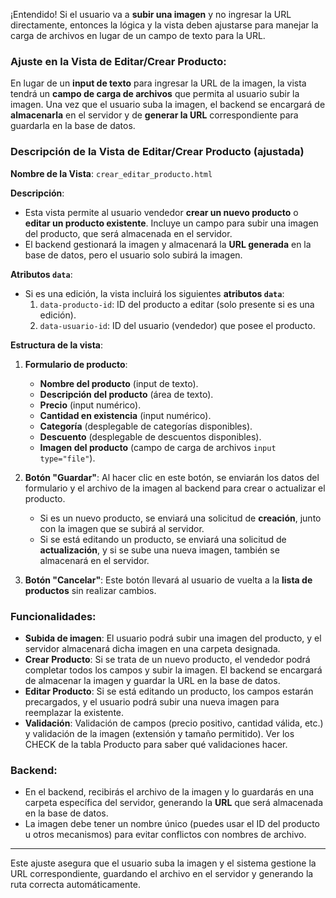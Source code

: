¡Entendido! Si el usuario va a **subir una imagen** y no ingresar la URL directamente, entonces la lógica y la vista deben ajustarse para manejar la carga de archivos en lugar de un campo de texto para la URL.

### Ajuste en la Vista de **Editar/Crear Producto**:

En lugar de un **input de texto** para ingresar la URL de la imagen, la vista tendrá un **campo de carga de archivos** que permita al usuario subir la imagen. Una vez que el usuario suba la imagen, el backend se encargará de **almacenarla** en el servidor y de **generar la URL** correspondiente para guardarla en la base de datos.

### Descripción de la Vista de **Editar/Crear Producto** (ajustada)

**Nombre de la Vista**: `crear_editar_producto.html`

**Descripción**:

- Esta vista permite al usuario vendedor **crear un nuevo producto** o **editar un producto existente**. Incluye un campo para subir una imagen del producto, que será almacenada en el servidor.
- El backend gestionará la imagen y almacenará la **URL generada** en la base de datos, pero el usuario solo subirá la imagen.

**Atributos `data`**:

- Si es una edición, la vista incluirá los siguientes **atributos `data`**:
  1. `data-producto-id`: ID del producto a editar (solo presente si es una edición).
  2. `data-usuario-id`: ID del usuario (vendedor) que posee el producto.

**Estructura de la vista**:

1. **Formulario de producto**:

   - **Nombre del producto** (input de texto).
   - **Descripción del producto** (área de texto).
   - **Precio** (input numérico).
   - **Cantidad en existencia** (input numérico).
   - **Categoría** (desplegable de categorías disponibles).
   - **Descuento** (desplegable de descuentos disponibles).
   - **Imagen del producto** (campo de carga de archivos `input type="file"`).

2. **Botón "Guardar"**: Al hacer clic en este botón, se enviarán los datos del formulario y el archivo de la imagen al backend para crear o actualizar el producto.

   - Si es un nuevo producto, se enviará una solicitud de **creación**, junto con la imagen que se subirá al servidor.
   - Si se está editando un producto, se enviará una solicitud de **actualización**, y si se sube una nueva imagen, también se almacenará en el servidor.

3. **Botón "Cancelar"**: Este botón llevará al usuario de vuelta a la **lista de productos** sin realizar cambios.

### Funcionalidades:

- **Subida de imagen**: El usuario podrá subir una imagen del producto, y el servidor almacenará dicha imagen en una carpeta designada.
- **Crear Producto**: Si se trata de un nuevo producto, el vendedor podrá completar todos los campos y subir la imagen. El backend se encargará de almacenar la imagen y guardar la URL en la base de datos.
- **Editar Producto**: Si se está editando un producto, los campos estarán precargados, y el usuario podrá subir una nueva imagen para reemplazar la existente.
- **Validación**: Validación de campos (precio positivo, cantidad válida, etc.) y validación de la imagen (extensión y tamaño permitido). Ver los CHECK de la tabla Producto para saber qué validaciones hacer.

### Backend:

- En el backend, recibirás el archivo de la imagen y lo guardarás en una carpeta específica del servidor, generando la **URL** que será almacenada en la base de datos.
- La imagen debe tener un nombre único (puedes usar el ID del producto u otros mecanismos) para evitar conflictos con nombres de archivo.

---

Este ajuste asegura que el usuario suba la imagen y el sistema gestione la URL correspondiente, guardando el archivo en el servidor y generando la ruta correcta automáticamente.
